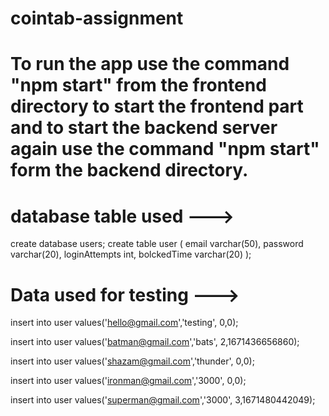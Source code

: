# cointab-assignment

# To run the app use the command "npm start" from the frontend directory to start the frontend part and to start the backend server again use the command "npm start" form the backend directory.

# database table used --->

create database users;
create table user
(
	email varchar(50),
    password varchar(20),
    loginAttempts int,
    bolckedTime varchar(20)
);

# Data used for testing --->

insert into user values('hello@gmail.com','testing', 0,0);

insert into user values('batman@gmail.com','bats', 2,1671436656860);

insert into user values('shazam@gmail.com','thunder', 0,0);

insert into user values('ironman@gmail.com','3000', 0,0);

insert into user values('superman@gmail.com','3000', 3,1671480442049);
